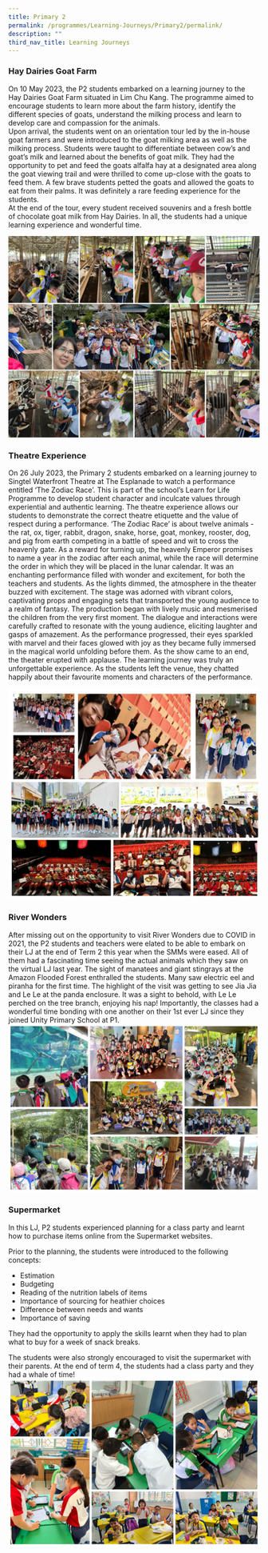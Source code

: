 ```yaml
---
title: Primary 2
permalink: /programmes/Learning-Journeys/Primary2/permalink/
description: ""
third_nav_title: Learning Journeys
---
```

### **Hay Dairies Goat Farm**
On 10 May 2023, the P2 students embarked on a learning journey to the Hay Dairies Goat Farm situated in Lim Chu Kang. The programme aimed to encourage students to learn more about the farm history, identify the different species of goats, understand the milking process and learn to develop care and compassion for the animals.  
Upon arrival, the students went on an orientation tour led by the in-house goat farmers and were introduced to the goat milking area as well as the milking process. Students were taught to differentiate between cow’s and goat’s milk and learned about the benefits of goat milk.  They had the opportunity to pet and feed the goats alfalfa hay at a designated area along the goat viewing trail and were thrilled to come up-close with the goats to feed them. A few brave students petted the goats and allowed the goats to eat from their palms. It was definitely a rare feeding experience for the students.<br>
At the end of the tour, every student received souvenirs and a fresh bottle of chocolate goat milk from Hay Dairies. In all, the students had a unique learning experience and wonderful time.

![](/images/Learning%20Journeys/2023/Primary%202/p2%20lj%20hay%20dairies.png)

### **Theatre Experience**
On 26 July 2023, the Primary 2 students embarked on a learning journey to Singtel Waterfront Theatre at The Esplanade to watch a performance entitled ‘The Zodiac Race’. This is part of the school’s Learn for Life Programme to develop student character and inculcate values through experiential and authentic learning. The theatre experience allows our students to demonstrate the correct theatre etiquette and the value of respect during a performance.
‘The Zodiac Race’ is about twelve animals - the rat, ox, tiger, rabbit, dragon, snake, horse, goat, monkey, rooster, dog, and pig from earth competing in a battle of speed and wit to cross the heavenly gate. As a reward for turning up, the heavenly Emperor promises to name a year in the zodiac after each animal, while the race will determine the order in which they will be placed in the lunar calendar.
It was an enchanting performance filled with wonder and excitement, for both the teachers and students. As the lights dimmed, the atmosphere in the theater buzzed with excitement. The stage was adorned with vibrant colors, captivating props and engaging sets that transported the young audience to a realm of fantasy. The production began with lively music and mesmerised the children from the very first moment. The dialogue and interactions were carefully crafted to resonate with the young audience, eliciting laughter and gasps of amazement. As the performance progressed, their eyes sparkled with marvel and their faces glowed with joy as they became fully immersed in the magical world unfolding before them.
As the show came to an end, the theater erupted with applause. The learning journey was truly an unforgettable experience. As the students left the venue, they chatted happily about their favourite moments and characters of the performance.

![](/images/Learning%20Journeys/2023/Primary%202/p2%20theatre%20exp1.jpg)

### **River Wonders**
After missing out on the opportunity to visit River Wonders due to COVID in 2021, the P2 students and teachers were elated to be able to embark on their LJ at the end of Term 2 this year when the SMMs were eased. All of them had a fascinating time seeing the actual animals which they saw on the virtual LJ last year. The sight of manatees and giant stingrays at the Amazon Flooded Forest enthralled the students. Many saw electric eel and piranha for the first time. The highlight of the visit was getting to see Jia Jia and Le Le at the panda enclosure. It was a sight to behold, with Le Le perched on the tree branch, enjoying his nap! Importantly, the classes had a wonderful time bonding with one another on their 1st ever LJ since they joined Unity Primary School at P1.
![](/images/Learning%20Journeys/2022/Primary%202/2022%20P2%20River%20Wonders.jpg)

### **Supermarket**
In this LJ, P2 students experienced planning for a class party and learnt how to purchase items online from the Supermarket websites.

Prior to the planning, the students were introduced to the following concepts:
* Estimation
* Budgeting
* Reading of the nutrition labels of items
* Importance of sourcing for heathier choices
* Difference between needs and wants
*  Importance of saving

They had the opportunity to apply the skills learnt when they had to plan what to buy for a week of snack breaks.

The students were also strongly encouraged to visit the supermarket with their parents. At the end of term 4, the students had a class party and they had a whale of time!
![](/images/Learning%20Journeys/2022/Primary%202/2022%20P2%20Supermarket.jpg)